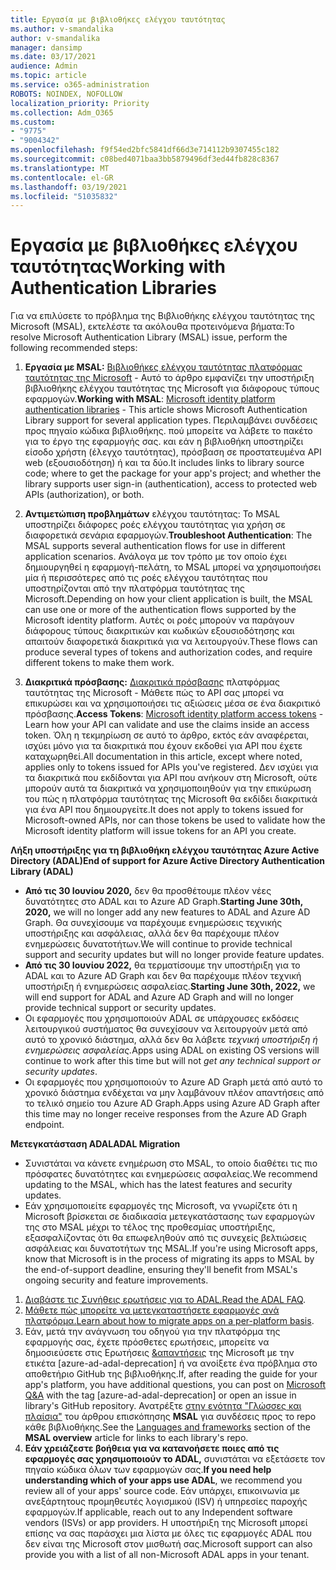 ```yaml
---
title: Εργασία με βιβλιοθήκες ελέγχου ταυτότητας
ms.author: v-smandalika
author: v-smandalika
manager: dansimp
ms.date: 03/17/2021
audience: Admin
ms.topic: article
ms.service: o365-administration
ROBOTS: NOINDEX, NOFOLLOW
localization_priority: Priority
ms.collection: Adm_O365
ms.custom:
- "9775"
- "9004342"
ms.openlocfilehash: f9f54ed2bfc5841df66d3e714112b9307455c182
ms.sourcegitcommit: c08bed4071baa3bb5879496df3ed44fb828c8367
ms.translationtype: MT
ms.contentlocale: el-GR
ms.lasthandoff: 03/19/2021
ms.locfileid: "51035832"
---
```

# <a name="working-with-authentication-libraries"></a><span data-ttu-id="2ad02-102">Εργασία με βιβλιοθήκες ελέγχου ταυτότητας</span><span class="sxs-lookup"><span data-stu-id="2ad02-102">Working with Authentication Libraries</span></span>

<span data-ttu-id="2ad02-103">Για να επιλύσετε το πρόβλημα της Βιβλιοθήκης ελέγχου ταυτότητας της Microsoft (MSAL), εκτελέστε τα ακόλουθα προτεινόμενα βήματα:</span><span class="sxs-lookup"><span data-stu-id="2ad02-103">To resolve Microsoft Authentication Library (MSAL) issue, perform the following recommended steps:</span></span>

1. <span data-ttu-id="2ad02-104">**Εργασία με MSAL:** [Βιβλιοθήκες ελέγχου ταυτότητας πλατφόρμας ταυτότητας της Microsoft](https://docs.microsoft.com/azure/active-directory/develop/reference-v2-libraries) - Αυτό το άρθρο εμφανίζει την υποστήριξη βιβλιοθήκης ελέγχου ταυτότητας της Microsoft για διάφορους τύπους εφαρμογών.</span><span class="sxs-lookup"><span data-stu-id="2ad02-104">**Working with MSAL**: [Microsoft identity platform authentication libraries](https://docs.microsoft.com/azure/active-directory/develop/reference-v2-libraries) - This article shows Microsoft Authentication Library support for several application types.</span></span> <span data-ttu-id="2ad02-105">Περιλαμβάνει συνδέσεις προς πηγαίο κώδικα βιβλιοθήκης. πού μπορείτε να λάβετε το πακέτο για το έργο της εφαρμογής σας. και εάν η βιβλιοθήκη υποστηρίζει είσοδο χρήστη (έλεγχο ταυτότητας), πρόσβαση σε προστατευμένα API web (εξουσιοδότηση) ή και τα δύο.</span><span class="sxs-lookup"><span data-stu-id="2ad02-105">It includes links to library source code; where to get the package for your app's project; and whether the library supports user sign-in (authentication), access to protected web APIs (authorization), or both.</span></span>

2. <span data-ttu-id="2ad02-106">**Αντιμετώπιση προβλημάτων** ελέγχου ταυτότητας: Το MSAL υποστηρίζει διάφορες ροές ελέγχου ταυτότητας για χρήση σε διαφορετικά σενάρια εφαρμογών.</span><span class="sxs-lookup"><span data-stu-id="2ad02-106">**Troubleshoot Authentication**: The MSAL supports several authentication flows for use in different application scenarios.</span></span> <span data-ttu-id="2ad02-107">Ανάλογα με τον τρόπο με τον οποίο έχει δημιουργηθεί η εφαρμογή-πελάτη, το MSAL μπορεί να χρησιμοποιήσει μία ή περισσότερες από τις ροές ελέγχου ταυτότητας που υποστηρίζονται από την πλατφόρμα ταυτότητας της Microsoft.</span><span class="sxs-lookup"><span data-stu-id="2ad02-107">Depending on how your client application is built, the MSAL can use one or more of the authentication flows supported by the Microsoft identity platform.</span></span> <span data-ttu-id="2ad02-108">Αυτές οι ροές μπορούν να παράγουν διάφορους τύπους διακριτικών και κωδικών εξουσιοδότησης και απαιτούν διαφορετικά διακριτικά για να λειτουργούν.</span><span class="sxs-lookup"><span data-stu-id="2ad02-108">These flows can produce several types of tokens and authorization codes, and require different tokens to make them work.</span></span>

3. <span data-ttu-id="2ad02-109">**Διακριτικά πρόσβασης:** [Διακριτικά πρόσβασης](https://docs.microsoft.com/azure/active-directory/develop/access-tokens) πλατφόρμας ταυτότητας της Microsoft - Μάθετε πώς το API σας μπορεί να επικυρώσει και να χρησιμοποιήσει τις αξιώσεις μέσα σε ένα διακριτικό πρόσβασης.</span><span class="sxs-lookup"><span data-stu-id="2ad02-109">**Access Tokens**: [Microsoft identity platform access tokens](https://docs.microsoft.com/azure/active-directory/develop/access-tokens) - Learn how your API can validate and use the claims inside an access token.</span></span> <span data-ttu-id="2ad02-110">Όλη η τεκμηρίωση σε αυτό το άρθρο, εκτός εάν αναφέρεται, ισχύει μόνο για τα διακριτικά που έχουν εκδοθεί για API που έχετε καταχωρηθεί.</span><span class="sxs-lookup"><span data-stu-id="2ad02-110">All documentation in this article, except where noted, applies only to tokens issued for APIs you've registered.</span></span> <span data-ttu-id="2ad02-111">Δεν ισχύει για τα διακριτικά που εκδίδονται για API που ανήκουν στη Microsoft, ούτε μπορούν αυτά τα διακριτικά να χρησιμοποιηθούν για την επικύρωση του πώς η πλατφόρμα ταυτότητας της Microsoft θα εκδίδει διακριτικά για ένα API που δημιουργείτε.</span><span class="sxs-lookup"><span data-stu-id="2ad02-111">It does not apply to tokens issued for Microsoft-owned APIs, nor can those tokens be used to validate how the Microsoft identity platform will issue tokens for an API you create.</span></span>

<span data-ttu-id="2ad02-112">**Λήξη υποστήριξης για τη βιβλιοθήκη ελέγχου ταυτότητας Azure Active Directory (ADAL)**</span><span class="sxs-lookup"><span data-stu-id="2ad02-112">**End of support for Azure Active Directory Authentication Library (ADAL)**</span></span>

- <span data-ttu-id="2ad02-113">**Από τις 30 Ιουνίου 2020,** δεν θα προσθέτουμε πλέον νέες δυνατότητες στο ADAL και το Azure AD Graph.</span><span class="sxs-lookup"><span data-stu-id="2ad02-113">**Starting June 30th, 2020,** we will no longer add any new features to ADAL and Azure AD Graph.</span></span> <span data-ttu-id="2ad02-114">Θα συνεχίσουμε να παρέχουμε ενημερώσεις τεχνικής υποστήριξης και ασφάλειας, αλλά δεν θα παρέχουμε πλέον ενημερώσεις δυνατοτήτων.</span><span class="sxs-lookup"><span data-stu-id="2ad02-114">We will continue to provide technical support and security updates but will no longer provide feature updates.</span></span>
- <span data-ttu-id="2ad02-115">**Από τις 30 Ιουνίου 2022,** θα τερματίσουμε την υποστήριξη για το ADAL και το Azure AD Graph και δεν θα παρέχουμε πλέον τεχνική υποστήριξη ή ενημερώσεις ασφαλείας.</span><span class="sxs-lookup"><span data-stu-id="2ad02-115">**Starting June 30th, 2022,** we will end support for ADAL and Azure AD Graph and will no longer provide technical support or security updates.</span></span>
- <span data-ttu-id="2ad02-116">Οι εφαρμογές που χρησιμοποιούν ADAL σε υπάρχουσες εκδόσεις λειτουργικού συστήματος θα συνεχίσουν να λειτουργούν μετά από αυτό το χρονικό διάστημα, αλλά δεν θα λάβετε *τεχνική υποστήριξη ή ενημερώσεις ασφαλείας.*</span><span class="sxs-lookup"><span data-stu-id="2ad02-116">Apps using ADAL on existing OS versions will continue to work after this time but will not *get any technical support or security updates*.</span></span>
- <span data-ttu-id="2ad02-117">Οι εφαρμογές που χρησιμοποιούν το Azure AD Graph μετά από αυτό το χρονικό διάστημα ενδέχεται να μην λαμβάνουν πλέον απαντήσεις από το τελικό σημείο του Azure AD Graph.</span><span class="sxs-lookup"><span data-stu-id="2ad02-117">Apps using Azure AD Graph after this time may no longer receive responses from the Azure AD Graph endpoint.</span></span>

<span data-ttu-id="2ad02-118">**Μετεγκατάσταση ADAL**</span><span class="sxs-lookup"><span data-stu-id="2ad02-118">**ADAL Migration**</span></span>

- <span data-ttu-id="2ad02-119">Συνιστάται να κάνετε ενημέρωση στο MSAL, το οποίο διαθέτει τις πιο πρόσφατες δυνατότητες και ενημερώσεις ασφαλείας.</span><span class="sxs-lookup"><span data-stu-id="2ad02-119">We recommend updating to the MSAL, which has the latest features and security updates.</span></span>
- <span data-ttu-id="2ad02-120">Εάν χρησιμοποιείτε εφαρμογές της Microsoft, να γνωρίζετε ότι η Microsoft βρίσκεται σε διαδικασία μετεγκατάστασης των εφαρμογών της στο MSAL μέχρι το τέλος της προθεσμίας υποστήριξης, εξασφαλίζοντας ότι θα επωφεληθούν από τις συνεχείς βελτιώσεις ασφάλειας και δυνατοτήτων της MSAL.</span><span class="sxs-lookup"><span data-stu-id="2ad02-120">If you're using Microsoft apps, know that Microsoft is in the process of migrating its apps to MSAL by the end-of-support deadline, ensuring they'll benefit from MSAL's ongoing security and feature improvements.</span></span>

1. <span data-ttu-id="2ad02-121">[Διαβάστε τις Συνήθεις ερωτήσεις για το ADAL.](https://docs.microsoft.com/azure/active-directory/develop/msal-migration#frequently-asked-questions-faq)</span><span class="sxs-lookup"><span data-stu-id="2ad02-121">[Read the ADAL FAQ](https://docs.microsoft.com/azure/active-directory/develop/msal-migration#frequently-asked-questions-faq).</span></span>
2. <span data-ttu-id="2ad02-122">[Μάθετε πώς μπορείτε να μετεγκαταστήσετε εφαρμογές ανά πλατφόρμα.](https://docs.microsoft.com/azure/active-directory/develop/msal-migration#migration-guidance)</span><span class="sxs-lookup"><span data-stu-id="2ad02-122">[Learn about how to migrate apps on a per-platform basis](https://docs.microsoft.com/azure/active-directory/develop/msal-migration#migration-guidance).</span></span>
3. <span data-ttu-id="2ad02-123">Εάν, μετά την ανάγνωση του οδηγού για την πλατφόρμα της εφαρμογής σας, έχετε πρόσθετες ερωτήσεις, μπορείτε να δημοσιεύσετε στις Ερωτήσεις [&απαντήσεις](https://docs.microsoft.com/answers/topics/azure-ad-adal-deprecation.html) της Microsoft με την ετικέτα [azure-ad-adal-deprecation] ή να ανοίξετε ένα πρόβλημα στο αποθετήριο GitHub της βιβλιοθήκης.</span><span class="sxs-lookup"><span data-stu-id="2ad02-123">If, after reading the guide for your app's platform, you have additional questions, you can post on [Microsoft Q&A](https://docs.microsoft.com/answers/topics/azure-ad-adal-deprecation.html) with the tag [azure-ad-adal-deprecation] or open an issue in library's GitHub repository.</span></span> <span data-ttu-id="2ad02-124">Ανατρέξτε [στην ενότητα "Γλώσσες και πλαίσια"](https://docs.microsoft.com/azure/active-directory/develop/msal-overview#languages-and-frameworks) του άρθρου επισκόπησης **MSAL** για συνδέσεις προς το repo κάθε βιβλιοθήκης.</span><span class="sxs-lookup"><span data-stu-id="2ad02-124">See the [Languages and frameworks](https://docs.microsoft.com/azure/active-directory/develop/msal-overview#languages-and-frameworks) section of the **MSAL overview** article for links to each library's repo.</span></span>
4. <span data-ttu-id="2ad02-125">**Εάν χρειάζεστε βοήθεια για να κατανοήσετε ποιες από τις εφαρμογές σας χρησιμοποιούν το ADAL,** συνιστάται να εξετάσετε τον πηγαίο κώδικα όλων των εφαρμογών σας.</span><span class="sxs-lookup"><span data-stu-id="2ad02-125">**If you need help understanding which of your apps use ADAL**, we recommend you review all of your apps' source code.</span></span> <span data-ttu-id="2ad02-126">Εάν υπάρχει, επικοινωνία με ανεξάρτητους προμηθευτές λογισμικού (ISV) ή υπηρεσίες παροχής εφαρμογών.</span><span class="sxs-lookup"><span data-stu-id="2ad02-126">If applicable, reach out to any Independent software vendors (ISVs) or app providers.</span></span> <span data-ttu-id="2ad02-127">Η υποστήριξη της Microsoft μπορεί επίσης να σας παράσχει μια λίστα με όλες τις εφαρμογές ADAL που δεν είναι της Microsoft στον μισθωτή σας.</span><span class="sxs-lookup"><span data-stu-id="2ad02-127">Microsoft support can also provide you with a list of all non-Microsoft ADAL apps in your tenant.</span></span>







